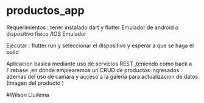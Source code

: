 # productos_app

Requerimientos : 
  tener instalado dart y flutter 
  Emulador de android o dispositivo fisico /IOS Emulador 
  
  
 Ejecutar : 
  flutter run y seleccionar el dispositivo y esperar a que se haga el build 


Aplicacion basica mediante uso de servicios REST ,teniendo como back a Firebase ,en donde emplearemos un CRUD de productos ingresados 
ademas del uso de camara y acceso a la galeria para actualizacion de datos (Imagen del producto )



#Wilson Lluilema 
